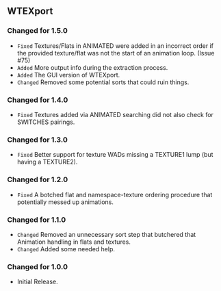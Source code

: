 WTEXport
--------

### Changed for 1.5.0

* `Fixed` Textures/Flats in ANIMATED were added in an incorrect order if the provided texture/flat was not the start of an animation loop. (Issue #75)
* `Added` More output info during the extraction process.
* `Added` The GUI version of WTEXport.
* `Changed` Removed some potential sorts that could ruin things.


### Changed for 1.4.0

* `Fixed` Textures added via ANIMATED searching did not also check for SWITCHES pairings.


### Changed for 1.3.0

* `Fixed` Better support for texture WADs missing a TEXTURE1 lump (but having a TEXTURE2).


### Changed for 1.2.0

* `Fixed` A botched flat and namespace-texture ordering procedure that potentially messed up animations.


### Changed for 1.1.0

* `Changed` Removed an unnecessary sort step that butchered that Animation handling in flats and textures.
* `Changed` Added some needed help.


### Changed for 1.0.0

* Initial Release.

